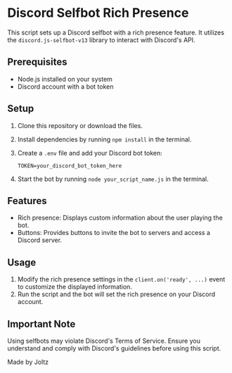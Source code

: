 # Discord Selfbot Rich Presence

This script sets up a Discord selfbot with a rich presence feature. It utilizes the `discord.js-selfbot-v13` library to interact with Discord's API.

## Prerequisites

- Node.js installed on your system
- Discord account with a bot token

## Setup

1. Clone this repository or download the files.
2. Install dependencies by running `npm install` in the terminal.
3. Create a `.env` file and add your Discord bot token:

    ```plaintext
    TOKEN=your_discord_bot_token_here
    ```

4. Start the bot by running `node your_script_name.js` in the terminal.

## Features

- Rich presence: Displays custom information about the user playing the bot.
- Buttons: Provides buttons to invite the bot to servers and access a Discord server.

## Usage

1. Modify the rich presence settings in the `client.on('ready', ...)` event to customize the displayed information.
2. Run the script and the bot will set the rich presence on your Discord account.

## Important Note

Using selfbots may violate Discord's Terms of Service. Ensure you understand and comply with Discord's guidelines before using this script.

Made by Joltz